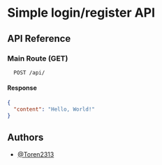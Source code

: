 # Simple login/register API

## API Reference

### Main Route (GET)

```
  POST /api/
```

#### Response

```json
{
  "content": "Hello, World!"
}
```

## Authors

- [@Toren2313](https://github.com/Toren2313)
